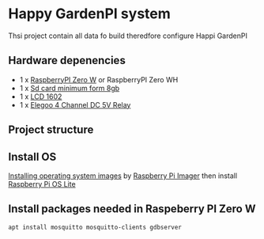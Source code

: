 # Happy GardenPI system
Thsi project contain all data fo build theredfore configure Happi GardenPI

## Hardware depenencies
* 1 x [RaspberryPI Zero W](https://www.raspberrypi.org/products/raspberry-pi-zero-w/) or RaspberryPI Zero WH
* 1 x [Sd card minimum form 8gb ](https://www.raspberrypi.org/documentation/installation/sd-cards.md)
* 1 x [LCD 1602](https://www.amazon.it/HiLetgo-HD44780-Character-Blacklight-Raspberry/dp/B079KF812H/ref=pd_sbs_25/262-6602057-3019947?pd_rd_w=YUofM&pf_rd_p=73021335-3337-4067-9dba-3816378c8630&pf_rd_r=B5E88M3TWGAAJS70EH8R&pd_rd_r=83fe42d7-d6e8-43d2-bdb2-6a6d27cec734&pd_rd_wg=zZQsb&pd_rd_i=B079KF812H&psc=1)
* 1 x [Elegoo 4 Channel DC 5V Relay](https://www.amazon.it/gp/product/B06XRJ6XBJ)

## Project structure

## Install OS
[Installing operating system images](https://www.raspberrypi.org/documentation/installation/installing-images) by [Raspberry Pi Imager](https://www.raspberrypi.org/software/) then install [Raspberry Pi OS Lite](https://www.raspberrypi.org/software/operating-systems/#raspberry-pi-os-32-bit)

## Install packages needed in Raspeberry PI Zero W
```
apt install mosquitto mosquitto-clients gdbserver 
```
